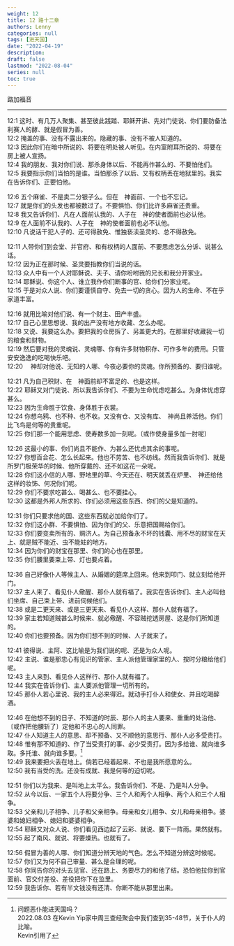 ```yaml
---
weight: 12
title: 12 路十二章
authors: Lenny 
categories: null
tags: [进天国]
date: "2022-04-19"
description: 
draft: false
lastmod: "2022-08-04"
series: null
toc: true
---
```




路加福音
<!--more-->
---
12:1 这时、有几万人聚集、甚至彼此践踏、耶稣开讲、先对门徒说、你们要防备法利赛人的酵、就是假冒为善。  
12:2 掩盖的事、没有不露出来的。隐藏的事、没有不被人知道的。  
12:3 因此你们在暗中所说的、将要在明处被人听见。在内室附耳所说的、将要在房上被人宣扬。  
12:4 我的朋友、我对你们说、那杀身体以后、不能再作甚么的、不要怕他们。  
12:5 我要指示你们当怕的是谁。当怕那杀了以后、又有权柄丢在地狱里的。我实在告诉你们、正要怕他。  

12:6 五个麻雀、不是卖二分银子么。但在　神面前、一个也不忘记。  
12:7 就是你们的头发也都被数过了。不要惧怕、你们比许多麻雀还贵重。  
12:8 我又告诉你们、凡在人面前认我的、人子在　神的使者面前也必认他。  
12:9 在人面前不认我的、人子在　神的使者面前也必不认他。  
12:10 凡说话干犯人子的、还可得赦免、惟独亵渎圣灵的、总不得赦免。  

12:11 人带你们到会堂、并官府、和有权柄的人面前、不要思虑怎么分诉、说甚么话。  
12:12 因为正在那时候、圣灵要指教你们当说的话。  
12:13 众人中有一个人对耶稣说、夫子、请你吩咐我的兄长和我分开家业。  
12:14 耶稣说、你这个人、谁立我作你们断事的官、给你们分家业呢。  
12:15 于是对众人说、你们要谨慎自守、免去一切的贪心。因为人的生命、不在乎家道丰富。  

12:16 就用比喻对他们说、有一个财主、田产丰盛。  
12:17 自己心里思想说、我的出产没有地方收藏、怎么办呢。  
12:18 又说、我要这么办。要把我的仓房拆了、另盖更大的。在那里好收藏我一切的粮食和财物。  
12:19 然后要对我的灵魂说、灵魂哪、你有许多财物积存、可作多年的费用。只管安安逸逸的吃喝快乐吧。  
12:20 　神却对他说、无知的人哪、今夜必要你的灵魂。你所预备的、要归谁呢。  

12:21 凡为自己积财、在　神面前却不富足的、也是这样。  
12:22 耶稣又对门徒说、所以我告诉你们、不要为生命忧虑吃甚么。为身体忧虑穿甚么。  
12:23 因为生命胜于饮食、身体胜于衣裳。  
12:24 你想乌鸦、也不种、也不收。又没有仓、又没有库、　神尚且养活他。你们比飞鸟是何等的贵重呢。  
12:25 你们那一个能用思虑、使寿数多加一刻呢。〔或作使身量多加一肘呢〕

12:26 这最小的事、你们尚且不能作、为甚么还忧虑其余的事呢。  
12:27 你想百合花、怎么长起来。他也不劳苦、也不纺线。然而我告诉你们、就是所罗门极荣华的时候、他所穿戴的、还不如这花一朵呢。  
12:28 你们这小信的人哪、野地里的草、今天还在、明天就丢在炉里、　神还给他这样的妆饰、何况你们呢。  
12:29 你们不要求吃甚么、喝甚么、也不要挂心。  
12:30 这都是外邦人所求的、你们必须用这些东西、你们的父是知道的。  

12:31 你们只要求他的国、这些东西就必加给你们了。  
12:32 你们这小群、不要惧怕、因为你们的父、乐意把国赐给你们。  
12:33 你们要变卖所有的、赒济人。为自己预备永不坏的钱囊、用不尽的财宝在天上、就是贼不能近、虫不能蛀的地方。  
12:34 因为你们的财宝在那里、你们的心也在那里。  
12:35 你们腰里要束上带、灯也要点着。  

12:36 自己好像仆人等候主人、从婚姻的筵席上回来。他来到叩门、就立刻给他开门。  
12:37 主人来了、看见仆人儆醒、那仆人就有福了。我实在告诉你们、主人必叫他们坐席、自己束上带、进前伺候他们。  
12:38 或是二更天来、或是三更天来、看见仆人这样、那仆人就有福了。  
12:39 家主若知道贼甚么时候来、就必儆醒、不容贼挖透房屋、这是你们所知道的。  
12:40 你们也要预备。因为你们想不到的时候、人子就来了。  

12:41 彼得说、主阿、这比喻是为我们说的呢、还是为众人呢。  
12:42 主说、谁是那忠心有见识的管家、主人派他管理家里的人、按时分粮给他们呢。  
12:43 主人来到、看见仆人这样行、那仆人就有福了。  
12:44 我实在告诉你们、主人要派他管理一切所有的。  
12:45 那仆人若心里说、我的主人必来得迟。就动手打仆人和使女、并且吃喝醉酒。  

12:46 在他想不到的日子、不知道的时辰、那仆人的主人要来、重重的处治他、〔或作把他腰斩了〕定他和不忠心的人同罪。  
12:47 仆人知道主人的意思、却不预备、又不顺他的意思行、那仆人必多受责打。  
12:48 惟有那不知道的、作了当受责打的事、必少受责打。因为多给谁、就向谁多取。多托谁、就向谁多要。[^1]  
12:49 我来要把火丢在地上。倘若已经着起来、不也是我所愿意的么。  
12:50 我有当受的洗。还没有成就、我是何等的迫切呢。  

12:51 你们以为我来、是叫地上太平么。我告诉你们、不是、乃是叫人分争。  
12:52 从今以后、一家五个人将要分争、三个人和两个人相争、两个人和三个人相争。  
12:53 父亲和儿子相争、儿子和父亲相争。母亲和女儿相争、女儿和母亲相争。婆婆和媳妇相争、媳妇和婆婆相争。  
12:54 耶稣又对众人说、你们看见西边起了云彩、就说、要下一阵雨。果然就有。  
12:55 起了南风、就说、将要燥热。也就有了。  

12:56 假冒为善的人哪、你们知道分辨天地的气色。怎么不知道分辨这时候呢。  
12:57 你们又为何不自己审量、甚么是合理的呢。  
12:58 你同告你的对头去见官、还在路上、务要尽力的和他了结。恐怕他拉你到官面前、官交付差役、差役把你下在监里。  
12:59 我告诉你、若有半文钱没有还清、你断不能从那里出来。  

[^1]: 问题恶仆能进天国吗？  
2022.08.03 在Kevin Yip家中周三查经聚会中我们查到35-48节，关于仆人的比喻。  
Kevin引用了




